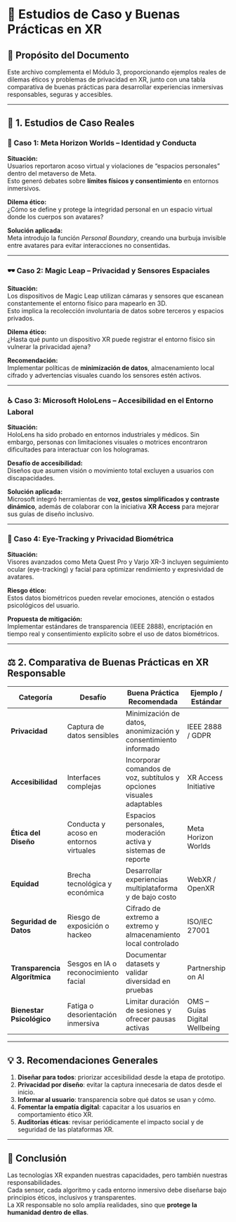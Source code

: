 # 🧩 Estudios de Caso y Buenas Prácticas en XR

## 🎯 Propósito del Documento
Este archivo complementa el Módulo 3, proporcionando ejemplos reales de dilemas éticos y problemas de privacidad en XR, junto con una tabla comparativa de buenas prácticas para desarrollar experiencias inmersivas responsables, seguras y accesibles.

---

## 🧠 1. Estudios de Caso Reales

### 🧍 Caso 1: **Meta Horizon Worlds – Identidad y Conducta**
**Situación:**  
Usuarios reportaron acoso virtual y violaciones de “espacios personales” dentro del metaverso de Meta.  
Esto generó debates sobre **límites físicos y consentimiento** en entornos inmersivos.

**Dilema ético:**  
¿Cómo se define y protege la integridad personal en un espacio virtual donde los cuerpos son avatares?

**Solución aplicada:**  
Meta introdujo la función *Personal Boundary*, creando una burbuja invisible entre avatares para evitar interacciones no consentidas.

---

### 🕶️ Caso 2: **Magic Leap – Privacidad y Sensores Espaciales**
**Situación:**  
Los dispositivos de Magic Leap utilizan cámaras y sensores que escanean constantemente el entorno físico para mapearlo en 3D.  
Esto implica la recolección involuntaria de datos sobre terceros y espacios privados.

**Dilema ético:**  
¿Hasta qué punto un dispositivo XR puede registrar el entorno físico sin vulnerar la privacidad ajena?

**Recomendación:**  
Implementar políticas de **minimización de datos**, almacenamiento local cifrado y advertencias visuales cuando los sensores estén activos.

---

### ♿ Caso 3: **Microsoft HoloLens – Accesibilidad en el Entorno Laboral**
**Situación:**  
HoloLens ha sido probado en entornos industriales y médicos. Sin embargo, personas con limitaciones visuales o motrices encontraron dificultades para interactuar con los hologramas.

**Desafío de accesibilidad:**  
Diseños que asumen visión o movimiento total excluyen a usuarios con discapacidades.

**Solución aplicada:**  
Microsoft integró herramientas de **voz, gestos simplificados y contraste dinámico**, además de colaborar con la iniciativa **XR Access** para mejorar sus guías de diseño inclusivo.

---

### 🔐 Caso 4: **Eye-Tracking y Privacidad Biométrica**
**Situación:**  
Visores avanzados como Meta Quest Pro y Varjo XR-3 incluyen seguimiento ocular (eye-tracking) y facial para optimizar rendimiento y expresividad de avatares.

**Riesgo ético:**  
Estos datos biométricos pueden revelar emociones, atención o estados psicológicos del usuario.

**Propuesta de mitigación:**  
Implementar estándares de transparencia (IEEE 2888), encriptación en tiempo real y consentimiento explícito sobre el uso de datos biométricos.

---

## ⚖️ 2. Comparativa de Buenas Prácticas en XR Responsable

| Categoría | Desafío | Buena Práctica Recomendada | Ejemplo / Estándar |
|------------|----------|----------------------------|--------------------|
| **Privacidad** | Captura de datos sensibles | Minimización de datos, anonimización y consentimiento informado | IEEE 2888 / GDPR |
| **Accesibilidad** | Interfaces complejas | Incorporar comandos de voz, subtítulos y opciones visuales adaptables | XR Access Initiative |
| **Ética del Diseño** | Conducta y acoso en entornos virtuales | Espacios personales, moderación activa y sistemas de reporte | Meta Horizon Worlds |
| **Equidad** | Brecha tecnológica y económica | Desarrollar experiencias multiplataforma y de bajo costo | WebXR / OpenXR |
| **Seguridad de Datos** | Riesgo de exposición o hackeo | Cifrado de extremo a extremo y almacenamiento local controlado | ISO/IEC 27001 |
| **Transparencia Algorítmica** | Sesgos en IA o reconocimiento facial | Documentar datasets y validar diversidad en pruebas | Partnership on AI |
| **Bienestar Psicológico** | Fatiga o desorientación inmersiva | Limitar duración de sesiones y ofrecer pausas activas | OMS – Guías Digital Wellbeing |

---

## 💡 3. Recomendaciones Generales

1. **Diseñar para todos**: priorizar accesibilidad desde la etapa de prototipo.  
2. **Privacidad por diseño**: evitar la captura innecesaria de datos desde el inicio.  
3. **Informar al usuario**: transparencia sobre qué datos se usan y cómo.  
4. **Fomentar la empatía digital**: capacitar a los usuarios en comportamiento ético XR.  
5. **Auditorías éticas**: revisar periódicamente el impacto social y de seguridad de las plataformas XR.

---

## 🧭 Conclusión

Las tecnologías XR expanden nuestras capacidades, pero también nuestras responsabilidades.  
Cada sensor, cada algoritmo y cada entorno inmersivo debe diseñarse bajo principios éticos, inclusivos y transparentes.  
La XR responsable no solo amplía realidades, sino que **protege la humanidad dentro de ellas**.
